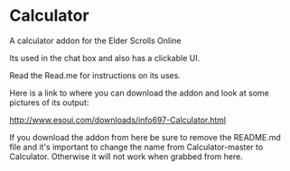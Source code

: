 # Calculator
A calculator addon for the Elder Scrolls Online


Its used in the chat box and also has a clickable UI.

Read the Read.me for instructions on its uses.

Here is a link to where you can download the addon and look at some pictures of its output:

http://www.esoui.com/downloads/info697-Calculator.html

If you download the addon from here be sure to remove the README.md file and it's important to change the name from Calculator-master to Calculator. Otherwise it will not work when grabbed from here.

